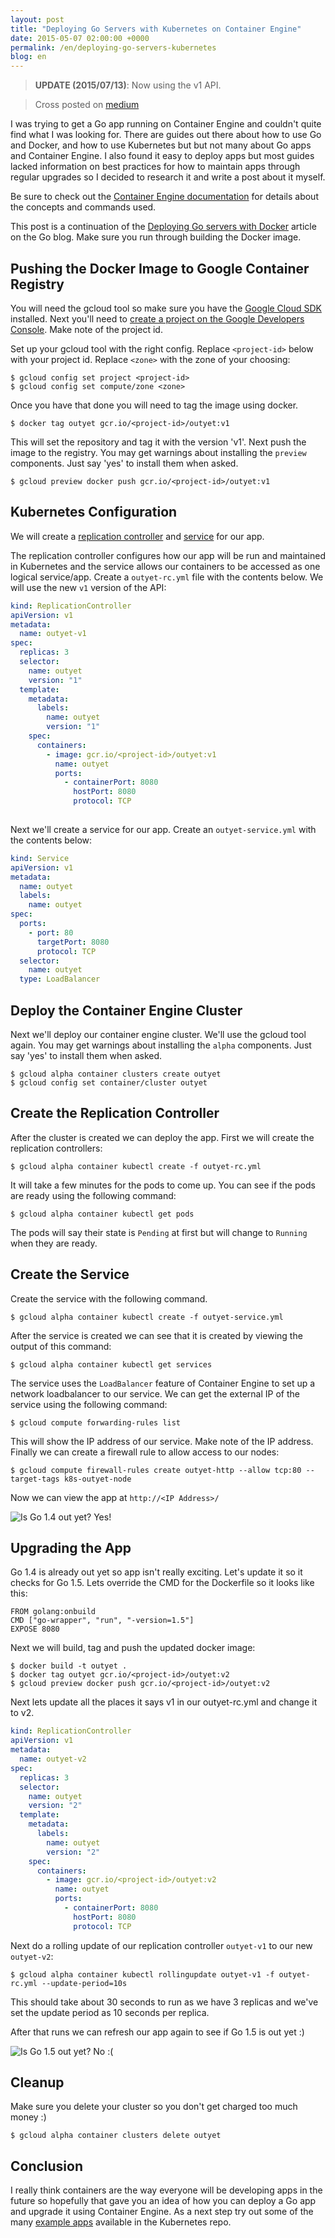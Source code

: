 ```yaml
---
layout: post
title: "Deploying Go Servers with Kubernetes on Container Engine"
date: 2015-05-07 02:00:00 +0000
permalink: /en/deploying-go-servers-kubernetes
blog: en
---
```


> **UPDATE (2015/07/13)**: Now using the v1 API.

> Cross posted on [medium](https://medium.com/@IanMLewis/deploying-go-servers-with-kubernetes-on-container-engine-3fee717a7e2a)

I was trying to get a Go app running on Container Engine and couldn't quite
find what I was looking for. There are guides out there about how to use Go and
Docker, and how to use Kubernetes but but not many about Go apps and Container
Engine. I also found it easy to deploy apps but most guides lacked information
on best practices for how to maintain apps through regular upgrades so I
decided to research it and write a post about it myself.

Be sure to check out the [Container Engine
documentation](https://cloud.google.com/container-engine/docs/) for details
about the concepts and commands used.

This post is a continuation of the [Deploying Go servers with
Docker](https://blog.golang.org/docker) article on the Go blog.
Make sure you run through building the Docker image.

## Pushing the Docker Image to Google Container Registry

You will need the gcloud tool so make sure you have the [Google Cloud
SDK](https://cloud.google.com/sdk/#Quick_Start) installed. Next you'll need to
[create a project on the Google Developers
Console](https://developers.google.com/console/help/#creatingdeletingprojects).
Make note of the project id.

Set up your gcloud tool with the right config. Replace `<project-id>` below
with your project id. Replace `<zone>` with the zone of your choosing:

    $ gcloud config set project <project-id>
    $ gcloud config set compute/zone <zone>

Once you have that done you will need to tag the
image using docker.

    $ docker tag outyet gcr.io/<project-id>/outyet:v1

This will set the repository and tag it with the version 'v1'. Next push the
image to the registry. You may get warnings about installing the `preview`
components. Just say 'yes' to install them when asked.

    $ gcloud preview docker push gcr.io/<project-id>/outyet:v1

## Kubernetes Configuration

We will create a [replication
controller](https://github.com/GoogleCloudPlatform/kubernetes/blob/master/docs/replication-controller.md)
and [service](https://github.com/GoogleCloudPlatform/kubernetes/blob/master/docs/services.md) for our app.

The replication controller configures how our app will be run and maintained in
Kubernetes and the service allows our containers to be accessed as one logical service/app.
Create a `outyet-rc.yml` file with the contents below. We will use
the new `v1` version of the API:

```yaml
kind: ReplicationController
apiVersion: v1
metadata:
  name: outyet-v1
spec:
  replicas: 3
  selector:
    name: outyet
    version: "1"
  template:
    metadata:
      labels:
        name: outyet
        version: "1"
    spec:
      containers:
        - image: gcr.io/<project-id>/outyet:v1
          name: outyet
          ports:
            - containerPort: 8080
              hostPort: 8080
              protocol: TCP
    
```

Next we'll create a service for our app. Create an `outyet-service.yml` with
the contents below:

```yaml
kind: Service
apiVersion: v1
metadata:
  name: outyet
  labels:
    name: outyet
spec:
  ports:
    - port: 80
      targetPort: 8080
      protocol: TCP
  selector:
    name: outyet
  type: LoadBalancer
```

## Deploy the Container Engine Cluster

Next we'll deploy our container engine cluster. We'll use the gcloud tool again. You may get
warnings about installing the `alpha` components. Just say 'yes' to install them when asked.


    $ gcloud alpha container clusters create outyet
    $ gcloud config set container/cluster outyet

## Create the Replication Controller

After the cluster is created we can deploy the app. First we will create the replication controllers:

    $ gcloud alpha container kubectl create -f outyet-rc.yml

It will take a few minutes for the pods to come up. You can see if the pods are
ready using the following command:

    $ gcloud alpha container kubectl get pods

The pods will say their state is `Pending` at first but will change to
`Running` when they are ready.

## Create the Service

Create the service with the following command.

    $ gcloud alpha container kubectl create -f outyet-service.yml

After the service is created we can see that it is created by viewing the
output of this command:

    $ gcloud alpha container kubectl get services

The service uses the `LoadBalancer` feature of Container Engine to set up a
network loadbalancer to our service. We can get the external IP of the service
using the following command:

    $ gcloud compute forwarding-rules list

This will show the IP address of our service. Make note of the IP address.
Finally we can create a firewall rule to allow access to our nodes:

    $ gcloud compute firewall-rules create outyet-http --allow tcp:80 --target-tags k8s-outyet-node

Now we can view the app at `http://<IP Address>/`

![Is Go 1.4 out yet? Yes!](https://storage.googleapis.com/static.ianlewis.org/prod/img/734/golang1.4_large.png)

## Upgrading the App

Go 1.4 is already out yet so app isn't really exciting. Let's update it so it
checks for Go 1.5. Lets override the CMD for the Dockerfile so it looks like this:

    FROM golang:onbuild
    CMD ["go-wrapper", "run", "-version=1.5"]
    EXPOSE 8080

Next we will build, tag and push the updated docker image:

    $ docker build -t outyet .
    $ docker tag outyet gcr.io/<project-id>/outyet:v2
    $ gcloud preview docker push gcr.io/<project-id>/outyet:v2

Next lets update all the places it says v1 in our outyet-rc.yml and change it to v2.

```yaml
kind: ReplicationController
apiVersion: v1
metadata:
  name: outyet-v2
spec:
  replicas: 3
  selector:
    name: outyet
    version: "2"
  template:
    metadata:
      labels:
        name: outyet
        version: "2"
    spec:
      containers:
        - image: gcr.io/<project-id>/outyet:v2
          name: outyet
          ports:
            - containerPort: 8080
              hostPort: 8080
              protocol: TCP
```

Next do a rolling update of our replication controller `outyet-v1` to our new
`outyet-v2`:

    $ gcloud alpha container kubectl rollingupdate outyet-v1 -f outyet-rc.yml --update-period=10s

This should take about 30 seconds to run as we have 3 replicas and we've set
the update period as 10 seconds per replica.

After that runs we can refresh our app again to see if Go 1.5 is out yet :)

![Is Go 1.5 out yet? No :(](https://storage.googleapis.com/static.ianlewis.org/prod/img/734/golang1.5_large.png)

## Cleanup

Make sure you delete your cluster so you don't get charged too much money :)

    $ gcloud alpha container clusters delete outyet

## Conclusion

I really think containers are the way everyone will be developing apps in the
future so hopefully that gave you an idea of how you can deploy a Go app and
upgrade it using Container Engine. As a next step try out some of the many
[example apps](https://github.com/GoogleCloudPlatform/kubernetes/tree/master/examples)
available in the Kubernetes repo.
